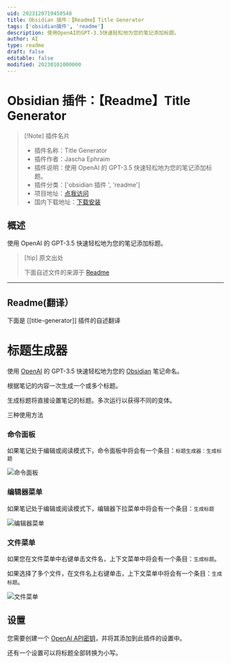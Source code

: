 ```yaml
---
uid: 2023120719450548
title: Obsidian 插件：【Readme】Title Generator
tags: ['obsidian插件', 'readme']
description: 使用OpenAI的GPT-3.5快速轻松地为您的笔记添加标题。
author: AI
type: readme
draft: false
editable: false
modified: 20230101000000
---
```


# Obsidian 插件：【Readme】Title Generator

> [!Note] 插件名片
> - 插件名称：Title Generator
> - 插件作者：Jascha Ephraim
> - 插件说明：使用 OpenAI 的 GPT-3.5 快速轻松地为您的笔记添加标题。
> - 插件分类：['obsidian 插件 ', 'readme']
> - 项目地址：[点我访问](https://github.com/jaschaephraim/obsidian-title-generator)
> - 国内下载地址：[下载安装](https://pkmer.cn/products/plugin/pluginMarket/?title-generator)

## 概述

使用 OpenAI 的 GPT-3.5 快速轻松地为您的笔记添加标题。

> [!tip] 原文出处
>
>下面自述文件的来源于 [Readme](https://ghproxy.net/https://raw.githubusercontent.com/jaschaephraim/obsidian-title-generator/main/README.md)
>

---

## Readme(翻译）

下面是 [[title-generator]] 插件的自述翻译

# 标题生成器

使用 [OpenAI](https://openai.com/) 的 GPT-3.5 快速轻松地为您的 [Obsidian](https://obsidian.md) 笔记命名。

根据笔记的内容一次生成一个或多个标题。

生成标题将直接设置笔记的标题。多次运行以获得不同的变体。

三种使用方法

### 命令面板

如果笔记处于编辑或阅读模式下，命令面板中将会有一个条目：`标题生成器：生成标题`

![命令面板](https://cdn.pkmer.cn/covers/title-generator_2_0.png!pkmer)

### 编辑器菜单

如果笔记处于编辑或阅读模式下，编辑器下拉菜单中将会有一个条目：`生成标题`

![编辑器菜单](https://cdn.pkmer.cn/covers/title-generator_2_1.png!pkmer)

### 文件菜单

如果您在文件菜单中右键单击文件名，上下文菜单中将会有一个条目：`生成标题`。

如果选择了多个文件，在文件名上右键单击，上下文菜单中将会有一个条目：`生成标题`。

![文件菜单](https://cdn.pkmer.cn/covers/title-generator_2_2.png!pkmer)

## 设置

您需要创建一个 [OpenAI API密钥](https://openai.com/product)，并将其添加到此插件的设置中。

还有一个设置可以将标题全部转换为小写。
